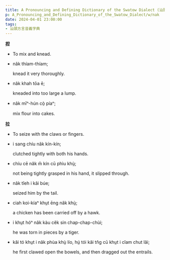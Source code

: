 ```yaml
---
title: A Pronouncing and Defining Dictionary of the Swatow Dialect (汕頭方言音義字典) / nak
p: A_Pronouncing_and_Defining_Dictionary_of_the_Swatow_Dialect/w/nak
date: 2024-04-01 23:00:00
tags: 
- 汕頭方言音義字典
---
```



**揑**
- To mix and knead.

- nâk thíam-thíam;

  knead it very thoroughly.

- nâk khah tōa ē;

  kneaded into too large a lump.

- nâk mīⁿ-hún cò̤ píaⁿ;

  mix flour into cakes.

**拉**
- To seize with the claws or fingers.

- i sang chíu nâk kín-kín;

  clutched tightly with both his hands.

- chíu cē nâk m̄ kín cū phìu khṳ̀;

  not being tightly grasped in his hand, it slipped through.

- nâk tîeh i kâi búe;

  seized him by the tail.

- ciah koi-kíaⁿ khṳt ēng nâk khṳ̀;

  a chicken has been carried off by a hawk.

- i khṳt hóⁿ nâk kàu cêk sin chap-chap-chùi;

  he was torn in pieces by a tiger.

- kâi tó khṳt i nâk phùa khṳ̀ lío, hṳ́ tói kâi tn̂g cū khṳt i cîam chut lâi;

  he first clawed open the bowels, and then dragged out the entrails.